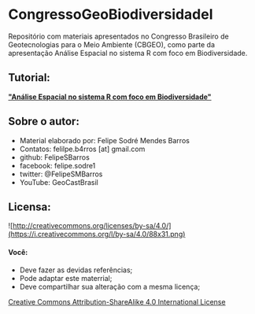 # CongressoGeoBiodiversidadeI  

Repositório com materiais apresentados no Congresso Brasileiro de Geotecnologias para o Meio Ambiente (CBGEO), como parte da apresentação Análise Espacial no sistema R com foco em Biodiversidade.

## Tutorial:
**["Análise Espacial no sistema R com foco em Biodiversidade"](https://felipesbarros.github.io/CongressoGeoBiodiversidadeI/AnaliseEspacialBiodiversidade.html)**  

## Sobre o autor:  

* Material elaborado por: Felipe Sodré Mendes Barros
* Contatos: felilpe.b4rros [at] gmail.com  
* github: FelipeSBarros
* facebook: felipe.sodre1  
* twitter: @FelipeSMBarros  
* YouTube: GeoCastBrasil

## Licensa:
![http://creativecommons.org/licenses/by-sa/4.0/](https://i.creativecommons.org/l/by-sa/4.0/88x31.png)  

#### Você:  

* Deve fazer as devidas referências;  
* Pode adaptar este materrial;  
* Deve compartilhar sua alteração com a mesma licença;  

[Creative Commons Attribution-ShareAlike 4.0 International License](http://creativecommons.org/licenses/by-sa/4.0/)
